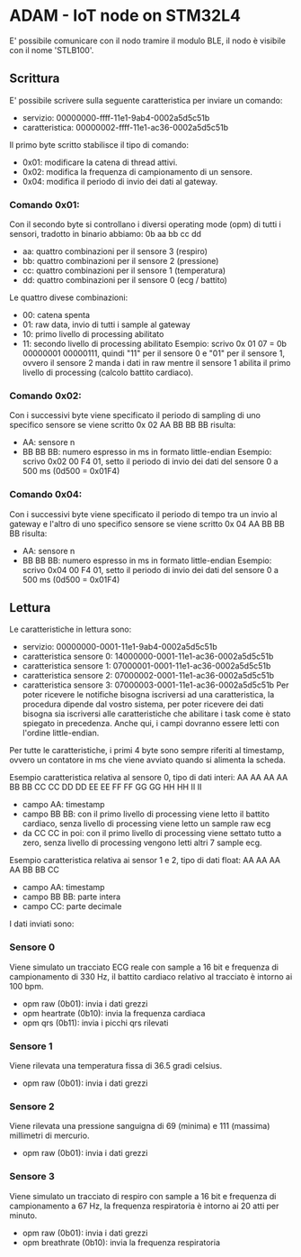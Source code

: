 # ADAM - IoT node on STM32L4

E' possibile comunicare con il nodo tramire il modulo BLE, il nodo è visibile con il nome 'STLB100'.

## Scrittura
E' possibile scrivere sulla seguente caratteristica per inviare un comando:
- servizio: 00000000-ffff-11e1-9ab4-0002a5d5c51b
- caratteristica: 00000002-ffff-11e1-ac36-0002a5d5c51b

Il primo byte scritto stabilisce il tipo di comando:
- 0x01: modificare la catena di thread attivi.
- 0x02: modifica la frequenza di campionamento di un sensore.
- 0x04: modifica il periodo di invio dei dati al gateway.


### Comando 0x01:
Con il secondo byte si controllano i diversi operating mode (opm) di tutti i sensori, tradotto in binario abbiamo:
0b aa bb cc dd
- aa: quattro combinazioni per il sensore 3 (respiro)
- bb: quattro combinazioni per il sensore 2 (pressione)
- cc: quattro combinazioni per il sensore 1 (temperatura)
- dd: quattro combinazioni per il sensore 0 (ecg / battito)

Le quattro divese combinazioni:
- 00: catena spenta
- 01: raw data, invio di tutti i sample al gateway
- 10: primo livello di processing abilitato
- 11: secondo livello di processing abilitato
Esempio:
scrivo 0x 01 07 = 0b 00000001  00000111, quindi "11" per il sensore 0 e "01" per il sensore 1, ovvero il sensore 2 manda i dati in raw mentre il sensore 1 abilita il primo livello di processing (calcolo battito cardiaco).

### Comando 0x02:
Con i successivi byte viene specificato il periodo di sampling di uno specifico sensore
se viene scritto 0x 02 AA BB BB BB risulta:
- AA: sensore n
- BB BB BB: numero espresso in ms in formato little-endian
Esempio:
scrivo 0x02 00 F4 01, setto il periodo di invio dei dati del sensore 0 a 500 ms (0d500 = 0x01F4)

### Comando 0x04:
Con i successivi byte viene specificato il periodo di tempo tra un invio al gateway e l'altro di uno specifico sensore
se viene scritto 0x 04 AA BB BB BB risulta:
- AA: sensore n
- BB BB BB: numero espresso in ms in formato little-endian
Esempio:
scrivo 0x04 00 F4 01, setto il periodo di invio dei dati del sensore 0 a 500 ms (0d500 = 0x01F4)



## Lettura
Le caratteristiche in lettura sono:
- servizio: 00000000-0001-11e1-9ab4-0002a5d5c51b
- caratteristica sensore 0: 14000000-0001-11e1-ac36-0002a5d5c51b
- caratteristica sensore 1: 07000001-0001-11e1-ac36-0002a5d5c51b
- caratteristica sensore 2: 07000002-0001-11e1-ac36-0002a5d5c51b
- caratteristica sensore 3: 07000003-0001-11e1-ac36-0002a5d5c51b
Per poter ricevere le notifiche bisogna iscriversi ad una caratteristica, la procedura dipende dal vostro sistema, per poter ricevere dei dati bisogna sia iscriversi alle caratteristiche che abilitare i task come è stato spiegato in precedenza.
Anche qui, i campi dovranno essere letti con l'ordine little-endian.

Per tutte le caratteristiche, i primi 4 byte sono sempre riferiti al timestamp, ovvero un contatore in ms che viene avviato quando si alimenta la scheda.

Esempio caratteristica relativa al sensore 0, tipo di dati interi:
AA AA AA AA BB BB CC CC DD DD EE EE FF FF GG GG HH HH II II
- campo AA: timestamp
- campo BB BB: con il primo livello di processing viene letto il battito cardiaco, senza livello di processing viene letto un sample raw ecg
- da CC CC in poi: con il primo livello di processing viene settato tutto a zero, senza livello di processing vengono letti altri 7 sample ecg.

Esempio caratteristica relativa ai sensor 1 e 2, tipo di dati float:
AA AA AA AA BB BB CC
- campo AA: timestamp
- campo BB BB: parte intera
- campo CC: parte decimale

I dati inviati sono:

### Sensore 0
Viene simulato un tracciato ECG reale con sample a 16 bit e frequenza di campionamento di 330 Hz, il battito cardiaco relativo al tracciato è intorno ai 100 bpm.
- opm raw (0b01): invia i dati grezzi
- opm heartrate (0b10): invia la frequenza cardiaca
- opm qrs (0b11): invia i picchi qrs rilevati

### Sensore 1
Viene rilevata una temperatura fissa di 36.5 gradi celsius.
- opm raw (0b01): invia i dati grezzi

### Sensore 2
Viene rilevata una pressione sanguigna di 69 (minima) e 111 (massima) millimetri di mercurio.
- opm raw (0b01): invia i dati grezzi

### Sensore 3
Viene simulato un tracciato di respiro con sample a 16 bit e frequenza di campionamento a 67 Hz, la frequenza respiratoria è intorno ai 20 atti per minuto.
- opm raw (0b01): invia i dati grezzi
- opm breathrate (0b10): invia la frequenza respiratoria
